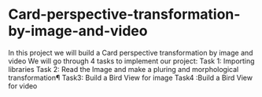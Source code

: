 # Card-perspective-transformation-by-image-and-video
In this project we will build a Card perspective transformation by image and video​ We will go through 4 tasks to implement our project: Task 1: Importing libraries Task 2: Read the Image and make a pluring and morphological transformation¶ Task3: Build a Bird View for image Task4 :Build a Bird View for video
